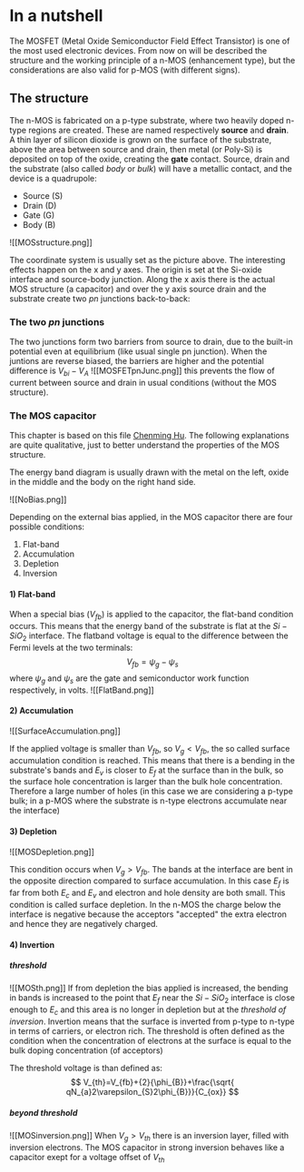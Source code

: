 # In a nutshell

The MOSFET (Metal Oxide Semiconductor Field Effect Transistor) is one of the most used electronic devices.
From now on will be described the structure and the working principle of a n-MOS (enhancement type), but the considerations are also valid for p-MOS (with different signs).

## The structure

 The n-MOS is fabricated on a p-type substrate, where two heavily doped n-type regions are created. These are named respectively **source** and **drain**.
 A thin layer of silicon dioxide is grown on the surface of the substrate, above the area between source and drain, then metal (or Poly-Si) is deposited on top of the oxide, creating the **gate** contact. 
 Source, drain and the substrate (also called *body* or *bulk*) will have a metallic contact, and the device is a quadrupole:
 - Source (S)
 - Drain (D)
 - Gate (G)
 - Body (B)

![[MOSstructure.png]]

The coordinate system is usually set as the picture above. The interesting effects happen on the x and y axes. The origin is set at the Si-oxide interface and source-body junction.
Along the x axis there is the actual MOS structure (a capacitor) and over the y axis source drain and the substrate create two *pn* junctions back-to-back: 

### The two *pn* junctions

The two junctions form two barriers from source to drain, due to the built-in potential even at equilibrium (like usual single pn junction). When the juntions are reverse biased, the barriers are higher and the potential difference is $V_{bi}-V_{A}$ 
![[MOSFETpnJunc.png]]
this prevents the flow of current between source and drain in usual conditions (without the MOS structure).

### The MOS capacitor

This chapter is based on this file [Chenming Hu](https://www.chu.berkeley.edu/wp-content/uploads/2020/01/Chenming-Hu_ch5-1.pdf). The following explanations are quite qualitative, just to better understand the properties of the MOS structure.

The energy band diagram is usually drawn with the metal on the left, oxide in the middle and the body on the right hand side.

![[NoBias.png]]

Depending on the external bias applied, in the MOS capacitor there are four possible conditions:
1) Flat-band
2) Accumulation
3) Depletion
4) Inversion

#### 1) Flat-band

When a special bias ($V_{fb}$) is applied to the capacitor, the flat-band condition occurs. This means that the energy band of the substrate is flat at the $Si-SiO_{2}$ interface. The flatband voltage is equal to the difference between the Fermi levels at the two terminals: 
$$ V_{fb}=\psi_{g}-\psi_{s} $$
where $\psi_{g}$ and $\psi_{s}$ are the gate and semiconductor work function respectively, in volts. 
![[FlatBand.png]]

#### 2) Accumulation

![[SurfaceAccumulation.png]]

If the applied voltage is smaller than $V_{fb}$, so $V_{g}<V_{fb}$,
the so called surface accumulation condition is reached. This means that there is a bending in the substrate's bands and $E_{v}$ is closer to $E_{f}$ at the surface than in the bulk, so the surface hole concentration is larger than the bulk hole concentration. 
Therefore a large number of holes (in this case we are considering a p-type bulk; in a p-MOS where the substrate is n-type electrons accumulate near the interface)

#### 3) Depletion

![[MOSDepletion.png]]

This condition occurs when $V_{g}>V_{fb}$. The bands at the interface are bent in the opposite direction compared to surface accumulation. In this case $E_{f}$ is far from both $E_{c}$ and $E_{v}$ and electron and hole density are both small. This condition is called surface depletion. In the n-MOS the charge below the interface is negative because the acceptors "accepted" the extra electron and hence they are negatively charged.

#### 4) Invertion

##### threshold
![[MOSth.png]]
If from depletion the bias applied is increased, the bending in bands is increased to the point that $E_{f}$ near the $Si-SiO_{2}$ interface is close enough to $E_{c}$ and this area is no longer in depletion but at the *threshold of inversion*. Invertion means that the surface is inverted from p-type to n-type in terms of carriers, or electron rich. The threshold is often defined as the condition when the concentration of electrons at the surface is equal to the bulk doping concentration (of acceptors)

The threshold voltage is than defined as: 
$$ V_{th}=V_{fb}+{2}{\phi_{B}}+\frac{\sqrt{ qN_{a}2\varepsilon_{S}2\phi_{B}}}{C_{ox}} $$
##### beyond threshold

![[MOSinversion.png]]
When $V_{g}>V_{th}$ there is an inversion layer, filled with inversion electrons. The MOS capacitor in strong inversion behaves like a capacitor exept for a voltage offset of $V_{th}$

